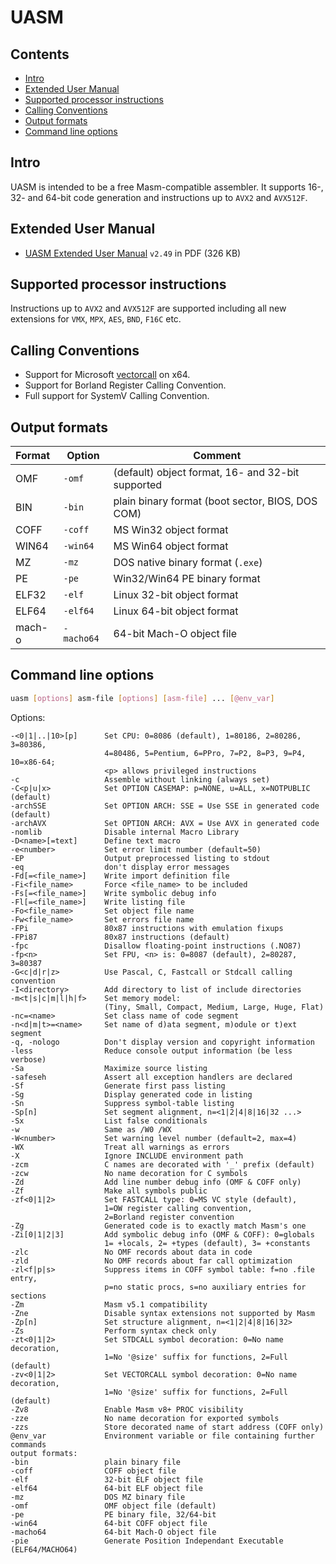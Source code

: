 # UASM

## Contents

- [Intro](#intro)
- [Extended User Manual](#extended-user-manual)
- [Supported processor instructions](#supported-processor-instructions)
- [Calling Conventions](#calling-conventions)
- [Output formats](#output-formats)
- [Command line options](#command-line-options)

## Intro

UASM is intended to be a free Masm-compatible assembler.
It supports 16-, 32- and 64-bit code generation and instructions up to `AVX2` and `AVX512F`.

## Extended User Manual

- [UASM Extended User Manual](https://github.com/upiter/uasmac/raw/master/doc/uasm249_ext.pdf) `v2.49` in PDF (326 KB)

## Supported processor instructions

Instructions up to `AVX2` and `AVX512F` are supported including all new extensions for `VMX`, `MPX`, `AES`, `BND`, `F16C` etc.

## Calling Conventions

- Support for Microsoft [vectorcall](https://docs.microsoft.com/en-us/cpp/cpp/vectorcall) on x64.
- Support for Borland Register Calling Convention.
- Full support for SystemV Calling Convention.

## Output formats

|Format	|Option	|Comment	|
|:----	|----	|--------	|
|OMF	|`-omf`		|(default) object format, 16- and 32-bit supported	|
|BIN	|`-bin`		|plain binary format (boot sector, BIOS, DOS COM)	|
|COFF	|`-coff`	|MS Win32 object format	|
|WIN64	|`-win64`	|MS Win64 object format	|
|MZ	|`-mz`		|DOS native binary format (`.exe`)	|
|PE	|`-pe`		|Win32/Win64 PE binary format	|
|ELF32	|`-elf`		|Linux 32-bit object format	|
|ELF64	|`-elf64`	|Linux 64-bit object format	|
|mach-o	|`-macho64`	|64-bit Mach-O object file	|

## Command line options

```sh
uasm [options] asm-file [options] [asm-file] ... [@env_var]
```

Options:
```
-<0|1|..|10>[p]      Set CPU: 0=8086 (default), 1=80186, 2=80286, 3=80386,
                     4=80486, 5=Pentium, 6=PPro, 7=P2, 8=P3, 9=P4, 10=x86-64;
                     <p> allows privileged instructions
-c                   Assemble without linking (always set)
-C<p|u|x>            Set OPTION CASEMAP: p=NONE, u=ALL, x=NOTPUBLIC (default)
-archSSE             Set OPTION ARCH: SSE = Use SSE in generated code (default)
-archAVX             Set OPTION ARCH: AVX = Use AVX in generated code
-nomlib              Disable internal Macro Library
-D<name>[=text]      Define text macro
-e<number>           Set error limit number (default=50)
-EP                  Output preprocessed listing to stdout
-eq                  don't display error messages
-Fd[=<file_name>]    Write import definition file
-Fi<file_name>       Force <file_name> to be included
-Fs[=<file_name>]    Write symbolic debug info
-Fl[=<file_name>]    Write listing file
-Fo<file_name>       Set object file name
-Fw<file_name>       Set errors file name
-FPi                 80x87 instructions with emulation fixups
-FPi87               80x87 instructions (default)
-fpc                 Disallow floating-point instructions (.NO87)
-fp<n>               Set FPU, <n> is: 0=8087 (default), 2=80287, 3=80387
-G<c|d|r|z>          Use Pascal, C, Fastcall or Stdcall calling convention
-I<directory>        Add directory to list of include directories
-m<t|s|c|m|l|h|f>    Set memory model:
                     (Tiny, Small, Compact, Medium, Large, Huge, Flat)
-nc=<name>           Set class name of code segment
-n<d|m|t>=<name>     Set name of d)ata segment, m)odule or t)ext segment
-q, -nologo          Don't display version and copyright information
-less                Reduce console output information (be less verbose)
-Sa                  Maximize source listing
-safeseh             Assert all exception handlers are declared
-Sf                  Generate first pass listing
-Sg                  Display generated code in listing
-Sn                  Suppress symbol-table listing
-Sp[n]               Set segment alignment, n=<1|2|4|8|16|32 ...>
-Sx                  List false conditionals
-w                   Same as /W0 /WX
-W<number>           Set warning level number (default=2, max=4)
-WX                  Treat all warnings as errors
-X                   Ignore INCLUDE environment path
-zcm                 C names are decorated with '_' prefix (default)
-zcw                 No name decoration for C symbols
-Zd                  Add line number debug info (OMF & COFF only)
-Zf                  Make all symbols public
-zf<0|1|2>           Set FASTCALL type: 0=MS VC style (default),
                     1=OW register calling convention,
                     2=Borland register convention
-Zg                  Generated code is to exactly match Masm's one
-Zi[0|1|2|3]         Add symbolic debug info (OMF & COFF): 0=globals
                     1= +locals, 2= +types (default), 3= +constants
-zlc                 No OMF records about data in code
-zld                 No OMF records about far call optimization
-zl<f|p|s>           Suppress items in COFF symbol table: f=no .file entry,
                     p=no static procs, s=no auxiliary entries for sections
-Zm                  Masm v5.1 compatibility
-Zne                 Disable syntax extensions not supported by Masm
-Zp[n]               Set structure alignment, n=<1|2|4|8|16|32>
-Zs                  Perform syntax check only
-zt<0|1|2>           Set STDCALL symbol decoration: 0=No name decoration,
                     1=No '@size' suffix for functions, 2=Full (default)
-zv<0|1|2>           Set VECTORCALL symbol decoration: 0=No name decoration,
                     1=No '@size' suffix for functions, 2=Full (default)
-Zv8                 Enable Masm v8+ PROC visibility
-zze                 No name decoration for exported symbols
-zzs                 Store decorated name of start address (COFF only)
@env_var             Environment variable or file containing further commands
output formats:
-bin                 plain binary file
-coff                COFF object file
-elf                 32-bit ELF object file
-elf64               64-bit ELF object file
-mz                  DOS MZ binary file
-omf                 OMF object file (default)
-pe                  PE binary file, 32/64-bit
-win64               64-bit COFF object file
-macho64             64-bit Mach-O object file
-pie                 Generate Position Independant Executable (ELF64/MACHO64)
```
